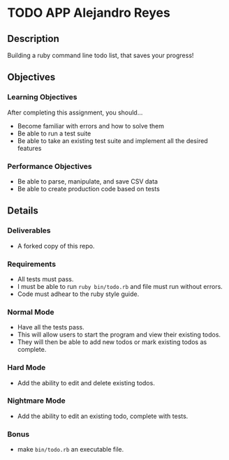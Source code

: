 # TODO APP  Alejandro Reyes

## Description

 Building a ruby command line todo list, that saves your progress!

## Objectives

### Learning Objectives
 After completing this assignment, you should…

  - Become familiar with errors and how to solve them
  - Be able to run a test suite
  - Be able to take an existing test suite and implement all the desired features

### Performance Objectives

  - Be able to parse, manipulate, and save CSV data
  - Be able to create production code based on tests

## Details

### Deliverables

  - A forked copy of this repo.

### Requirements

  - All tests must pass.
  - I must be able to run `ruby bin/todo.rb` and file must run without errors.
  - Code must adhear to the ruby style guide.

### Normal Mode

  - Have all the tests pass.
  - This will allow users to start the program and view their existing todos.
  - They will then be able to add new todos or mark existing todos as complete.

### Hard Mode

  - Add the ability to edit and delete existing todos.

### Nightmare Mode

  - Add the ability to edit an existing todo, complete with tests.

### Bonus

  - make `bin/todo.rb` an executable file.
